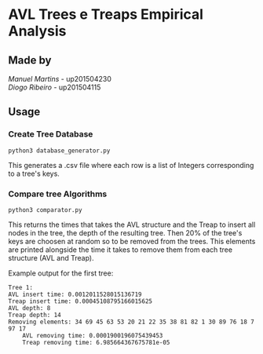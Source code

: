 # AVL Trees e Treaps Empirical Analysis

## Made by
*Manuel Martins* - up201504230\
*Diogo Ribeiro* - up201504115

## Usage

### Create Tree Database
```
python3 database_generator.py 
```
This generates a .csv file where each row is a list of Integers corresponding to a tree's keys.

### Compare tree Algorithms
```
python3 comparator.py
```
This returns the times that takes the AVL structure and the Treap to insert all nodes in the tree, the depth of the resulting tree. Then 20% of the tree's keys are choosen at random so to be removed from the trees. This elements are printed alongside the time it takes to remove them from each tree structure (AVL and Treap).

Example output for the first tree:
```
Tree 1:
AVL insert time: 0.0012011528015136719
Treap insert time: 0.00045108795166015625
AVL depth: 8
Treap depth: 14
Removing elements: 34 69 45 63 53 20 21 22 35 38 81 82 1 30 89 76 18 7 97 17 
    AVL removing time: 0.0001900196075439453
    Treap removing time: 6.985664367675781e-05
```